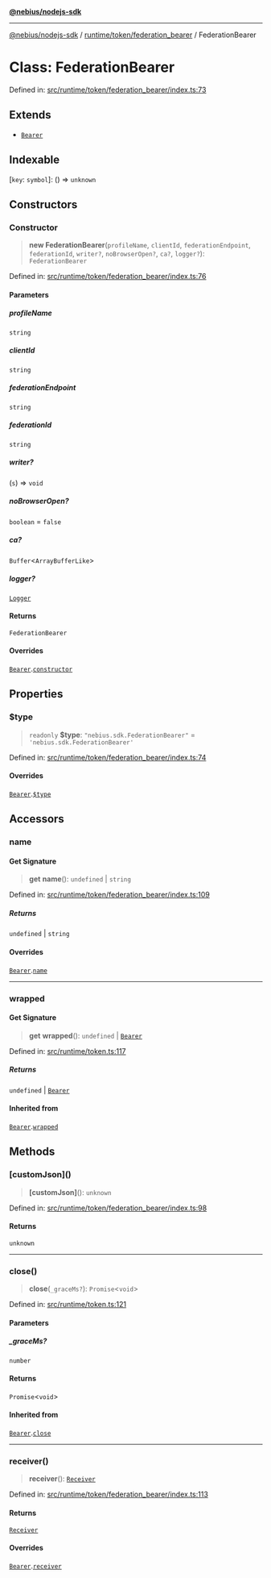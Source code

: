[**@nebius/nodejs-sdk**](../../../../README.md)

***

[@nebius/nodejs-sdk](../../../../README.md) / [runtime/token/federation\_bearer](../README.md) / FederationBearer

# Class: FederationBearer

Defined in: [src/runtime/token/federation\_bearer/index.ts:73](https://github.com/nebius/nodejs-sdk/blob/a37d220b2851e3bf0d396cb03828d544f584df45/src/runtime/token/federation_bearer/index.ts#L73)

## Extends

- [`Bearer`](../../classes/Bearer.md)

## Indexable

\[`key`: `symbol`\]: () => `unknown`

## Constructors

### Constructor

> **new FederationBearer**(`profileName`, `clientId`, `federationEndpoint`, `federationId`, `writer?`, `noBrowserOpen?`, `ca?`, `logger?`): `FederationBearer`

Defined in: [src/runtime/token/federation\_bearer/index.ts:76](https://github.com/nebius/nodejs-sdk/blob/a37d220b2851e3bf0d396cb03828d544f584df45/src/runtime/token/federation_bearer/index.ts#L76)

#### Parameters

##### profileName

`string`

##### clientId

`string`

##### federationEndpoint

`string`

##### federationId

`string`

##### writer?

(`s`) => `void`

##### noBrowserOpen?

`boolean` = `false`

##### ca?

`Buffer`\<`ArrayBufferLike`\>

##### logger?

[`Logger`](../../../util/logging/classes/Logger.md)

#### Returns

`FederationBearer`

#### Overrides

[`Bearer`](../../classes/Bearer.md).[`constructor`](../../classes/Bearer.md#constructor)

## Properties

### $type

> `readonly` **$type**: `"nebius.sdk.FederationBearer"` = `'nebius.sdk.FederationBearer'`

Defined in: [src/runtime/token/federation\_bearer/index.ts:74](https://github.com/nebius/nodejs-sdk/blob/a37d220b2851e3bf0d396cb03828d544f584df45/src/runtime/token/federation_bearer/index.ts#L74)

#### Overrides

[`Bearer`](../../classes/Bearer.md).[`$type`](../../classes/Bearer.md#type)

## Accessors

### name

#### Get Signature

> **get** **name**(): `undefined` \| `string`

Defined in: [src/runtime/token/federation\_bearer/index.ts:109](https://github.com/nebius/nodejs-sdk/blob/a37d220b2851e3bf0d396cb03828d544f584df45/src/runtime/token/federation_bearer/index.ts#L109)

##### Returns

`undefined` \| `string`

#### Overrides

[`Bearer`](../../classes/Bearer.md).[`name`](../../classes/Bearer.md#name)

***

### wrapped

#### Get Signature

> **get** **wrapped**(): `undefined` \| [`Bearer`](../../classes/Bearer.md)

Defined in: [src/runtime/token.ts:117](https://github.com/nebius/nodejs-sdk/blob/a37d220b2851e3bf0d396cb03828d544f584df45/src/runtime/token.ts#L117)

##### Returns

`undefined` \| [`Bearer`](../../classes/Bearer.md)

#### Inherited from

[`Bearer`](../../classes/Bearer.md).[`wrapped`](../../classes/Bearer.md#wrapped)

## Methods

### \[customJson\]()

> **\[customJson\]**(): `unknown`

Defined in: [src/runtime/token/federation\_bearer/index.ts:98](https://github.com/nebius/nodejs-sdk/blob/a37d220b2851e3bf0d396cb03828d544f584df45/src/runtime/token/federation_bearer/index.ts#L98)

#### Returns

`unknown`

***

### close()

> **close**(`_graceMs?`): `Promise`\<`void`\>

Defined in: [src/runtime/token.ts:121](https://github.com/nebius/nodejs-sdk/blob/a37d220b2851e3bf0d396cb03828d544f584df45/src/runtime/token.ts#L121)

#### Parameters

##### \_graceMs?

`number`

#### Returns

`Promise`\<`void`\>

#### Inherited from

[`Bearer`](../../classes/Bearer.md).[`close`](../../classes/Bearer.md#close)

***

### receiver()

> **receiver**(): [`Receiver`](../../classes/Receiver.md)

Defined in: [src/runtime/token/federation\_bearer/index.ts:113](https://github.com/nebius/nodejs-sdk/blob/a37d220b2851e3bf0d396cb03828d544f584df45/src/runtime/token/federation_bearer/index.ts#L113)

#### Returns

[`Receiver`](../../classes/Receiver.md)

#### Overrides

[`Bearer`](../../classes/Bearer.md).[`receiver`](../../classes/Bearer.md#receiver)

